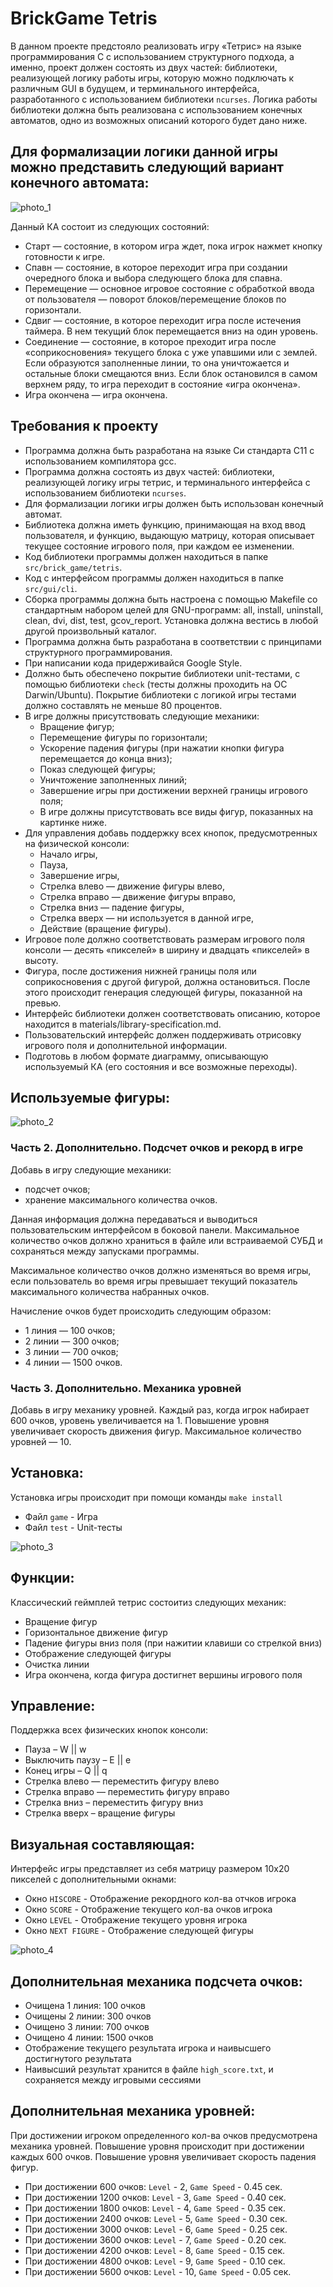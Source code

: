 # BrickGame Tetris
В данном проекте предстояло реализовать игру «Тетрис» на языке программирования С с использованием структурного подхода, а именно, проект должен состоять из двух частей: библиотеки, реализующей логику работы игры, которую можно подключать к различным GUI в будущем, и терминального интерфейса, разработанного с использованием библиотеки `ncurses`. Логика работы библиотеки должна быть реализована с использованием конечных автоматов, одно из возможных описаний которого будет дано ниже.

## Для формализации логики данной игры можно представить следующий вариант конечного автомата:  
![photo_1](../../../misc/images/sheme_KA.jpeg)

Данный КА состоит из следующих состояний:

- Старт — состояние, в котором игра ждет, пока игрок нажмет кнопку готовности к игре.
- Спавн — состояние, в которое переходит игра при создании очередного блока и выбора следующего блока для спавна.
- Перемещение — основное игровое состояние с обработкой ввода от пользователя — поворот блоков/перемещение блоков по горизонтали.
- Сдвиг — состояние, в которое переходит игра после истечения таймера. В нем текущий блок перемещается вниз на один уровень.
- Соединение — состояние, в которое преходит игра после «соприкосновения» текущего блока с уже упавшими или с землей. Если образуются заполненные линии, то она уничтожается и остальные блоки смещаются вниз. Если блок остановился в самом верхнем ряду, то игра переходит в состояние «игра окончена».
- Игра окончена — игра окончена.

## Требования к проекту

- Программа должна быть разработана на языке Си стандарта C11 с использованием компилятора gcc.
- Программа должна состоять из двух частей: библиотеки, реализующей логику игры тетрис, и терминального интерфейса с использованием библиотеки `ncurses`.
- Для формализации логики игры должен быть использован конечный автомат.
- Библиотека должна иметь функцию, принимающая на вход ввод пользователя, и функцию, выдающую матрицу, которая описывает текущее состояние игрового поля, при каждом ее изменении.
- Код библиотеки программы должен находиться в папке `src/brick_game/tetris`.
- Код с интерфейсом программы должен находиться в папке `src/gui/cli`.
- Сборка программы должна быть настроена с помощью Makefile со стандартным набором целей для GNU-программ: all, install, uninstall, clean, dvi, dist, test, gcov_report. Установка должна вестись в любой другой произвольный каталог.
- Программа должна быть разработана в соответствии с принципами структурного программирования.
- При написании кода придерживайся Google Style.
- Должно быть обеспечено покрытие библиотеки unit-тестами, с помощью библиотеки `check` (тесты должны проходить на ОС Darwin/Ubuntu). Покрытие библиотеки с логикой игры тестами должно составлять не меньше 80 процентов.
- В игре должны присутствовать следующие механики:
  - Вращение фигур;
  - Перемещение фигуры по горизонтали;
  - Ускорение падения фигуры (при нажатии кнопки фигура перемещается до конца вниз);
  - Показ следующей фигуры;
  - Уничтожение заполненных линий;
  - Завершение игры при достижении верхней границы игрового поля;
  - В игре должны присутствовать все виды фигур, показанных на картинке ниже.
- Для управления добавь поддержку всех кнопок, предусмотренных на физической консоли:
  - Начало игры,
  - Пауза,
  - Завершение игры,
  - Стрелка влево — движение фигуры влево,
  - Стрелка вправо — движение фигуры вправо,
  - Стрелка вниз — падение фигуры,
  - Стрелка вверх — ни используется в данной игре,
  - Действие (вращение фигуры).
- Игровое поле должно соответствовать размерам игрового поля консоли — десять «пикселей» в ширину и двадцать «пикселей» в высоту.
- Фигура, после достижения нижней границы поля или соприкосновения с другой фигурой, должна остановиться. После этого происходит генерация следующей фигуры, показанной на превью.
- Интерфейс библиотеки должен соответствовать описанию, которое находится в materials/library-specification.md.
- Пользовательский интерфейс должен поддерживать отрисовку игрового поля и дополнительной информации.
- Подготовь в любом формате диаграмму, описывающую используемый КА (его состояния и все возможные переходы).

## Используемые фигуры:

![photo_2](../../../misc/images/figures.png)

### Часть 2. Дополнительно. Подсчет очков и рекорд в игре

Добавь в игру следующие механики:

- подсчет очков;
- хранение максимального количества очков.

Данная информация должна передаваться и выводиться пользовательским интерфейсом в боковой панели. Максимальное количество очков должно храниться в файле или встраиваемой СУБД и сохраняться между запусками программы.

Максимальное количество очков должно изменяться во время игры, если пользователь во время игры превышает текущий показатель максимального количества набранных очков.

Начисление очков будет происходить следующим образом:

- 1 линия — 100 очков;
- 2 линии — 300 очков;
- 3 линии — 700 очков;
- 4 линии — 1500 очков.

### Часть 3. Дополнительно. Механика уровней

Добавь в игру механику уровней. Каждый раз, когда игрок набирает 600 очков, уровень увеличивается на 1. Повышение уровня увеличивает скорость движения фигур. Максимальное количество уровней — 10.

## Установка:
Установка игры происходит при помощи команды `make install`
- Файл `game` - Игра
- Файл `test` - Unit-тесты

![photo_3](../../../misc/images/install.gif)

## Функции:

Классический геймплей тетрис состоитиз следующих механик:
- Вращение фигур
- Горизонтальное движение фигур
- Падение фигуры вниз поля (при нажитии клавиши со стрелкой вниз)
- Отображение следующей фигуры
- Очистка линии
- Игра окончена, когда фигура достигнет вершины игрового поля

## Управление:

Поддержка всех физических кнопок консоли:
- Пауза – W || w
- Выключить паузу – E || e
- Конец игры – Q || q
- Стрелка влево — переместить фигуру влево
- Стрелка вправо — переместить фигуру вправо
- Стрелка вниз – переместить фигуру вниз
- Стрелка вверх – вращение фигуры

## Визуальная составляющая:
Интерфейс игры представляет из себя матрицу размером 10х20 пикселей с дополнительными окнами:

- Окно `HISCORE` - Отображение рекордного кол-ва отчков игрока
- Окно `SCORE` - Отображение текущего кол-ва очков игрока 
- Окно `LEVEL` - Отображение текущего уровня игрока
- Окно `NEXT FIGURE` - Отображение следующей фигуры

![photo_4](../../../misc/images/visuale_gp.png)

## Дополнительная механика подсчета очков:

- Очищена 1 линия: 100 очков
- Очищены 2 линии: 300 очков
- Очищено 3 линии: 700 очков
- Очищено 4 линии: 1500 очков
- Отображение текущего результата игрока и наивысшего достигнутого результата
- Наивысший результат хранится в файле `high_score.txt`, и сохраняется между игровыми сессиями

## Дополнительная механика уровней:

При достижении игроком определенного кол-ва очков предусмотрена механика уровней. Повышение уровня происходит при достижении каждых 600 очков. Повышение уровня увеличивает скорость падения фигур.

- При достижении 600 очков: `Level` - 2, `Game Speed` - 0.45 сек.
- При достижении 1200 очков: `Level` - 3, `Game Speed` - 0.40 сек.
- При достижении 1800 очков: `Level` - 4, `Game Speed` - 0.35 сек.
- При достижении 2400 очков: `Level` - 5, `Game Speed` - 0.30 сек.
- При достижении 3000 очков: `Level` - 6, `Game Speed` - 0.25 сек.
- При достижении 3600 очков: `Level` - 7, `Game Speed` - 0.20 сек.
- При достижении 4200 очков: `Level` - 8, `Game Speed` - 0.15 сек.
- При достижении 4800 очков: `Level` - 9, `Game Speed` - 0.10 сек.
- При достижении 5600 очков: `Level` - 10, `Game Speed` - 0.05 сек.